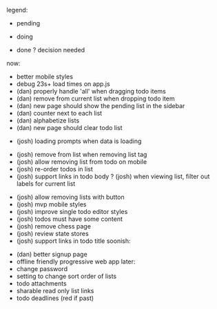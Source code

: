 legend:
- pending
* doing
+ done
? decision needed

now:
- better mobile styles
- debug 23s+ load times on app.js
- (dan) properly handle 'all' when dragging todo items
- (dan) remove from current list when dropping todo item
- (dan) new page should show the pending list in the sidebar
- (dan) counter next to each list
- (dan) alphabetize lists
- (dan) new page should clear todo list
* (josh) loading prompts when data is loading
- (josh) remove from list when removing list tag
- (josh) allow removing list from todo on mobile
- (josh) re-order todos in list
- (josh) support links in todo body
? (josh) when viewing list, filter out labels for current list
+ (josh) allow removing lists with button
+ (josh) mvp mobile styles
+ (josh) improve single todo editor styles
+ (josh) todos must have some content
+ (josh) remove chess page
+ (josh) review state stores
+ (josh) support links in todo title
soonish:
- (dan) better signup page
- offline friendly progressive web app
later:
- change password
- setting to change sort order of lists
- todo attachments
- sharable read only list links
- todo deadlines (red if past)
